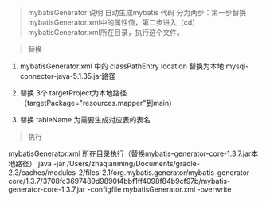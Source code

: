> mybatisGenerator 说明 自动生成mybatis 代码
分为两步：第一步替换mybatisGenerator.xml中的属性值，第二步进入（cd）mybatisGenerator.xml所在目录，执行这个文件。

> 替换 

1. mybatisGenerator.xml 中的 classPathEntry location  替换为本地 mysql-connector-java-5.1.35.jar路径

2. 替换 3个 targetProject为本地路径（targetPackage="resources.mapper"到main）

3. 替换 tableName 为需要生成对应表的表名

>  执行

mybatisGenerator.xml 所在目录执行（替换mybatis-generator-core-1.3.7.jar本地路径） 
java -jar /Users/zhaqianming/Documents/gradle-2.3/caches/modules-2/files-2.1/org.mybatis.generator/mybatis-generator-core/1.3.7/3708fc3697489d9890f4bbf1ff4098f84b9cf97b/mybatis-generator-core-1.3.7.jar  -configfile mybatisGenerator.xml -overwrite

